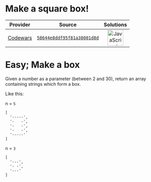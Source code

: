 [_metadata_:generated]: - "true"

# Make a square box!

<!-- INFO TABLE BEGIN -->

| Provider                                        | Source                                                                               | Solutions                                                                                                                                                    |
| :---------------------------------------------: | :----------------------------------------------------------------------------------: | :----------------------------------------------------------------------------------------------------------------------------------------------------------: |
| [Codewars](../../../docs/providers/Codewars.md) | [`58644e8ddf95f81a38001d8d`](https://www.codewars.com/kata/58644e8ddf95f81a38001d8d) | [<img src="https://res.cloudinary.com/rascaltwo/image/upload/v1631924076/javascript_ehszr7.svg" alt="JavaScript" title="JavaScript" width="50" />](solve.js) |

<!-- INFO TABLE END -->

<h1>Easy; Make a box</h1>
Given a number as a parameter (between 2 and 30), return an array containing strings which form a box.

Like this:

n = `5`
```
[
  '-----',
  '-   -',
  '-   -',
  '-   -',
  '-----'
]
```
n = `3`
```
[
  '---',
  '- -',
  '---'
]
```
